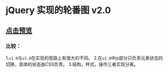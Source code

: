 # jQuery 实现的轮番图 v2.0

## [点击预览](http://www.diqiuxin.top/CodeProduction/Carousel-JQ2.0/index.html)

### 比较：
  1.```v1.0```与```v2.0```在实现的思路上有很大的不同。
  2.在```v2.0```中js部分只负责元素状态的切换，具体的状态由CSS负责。
  3.结构，样式，操作三者实现分离。